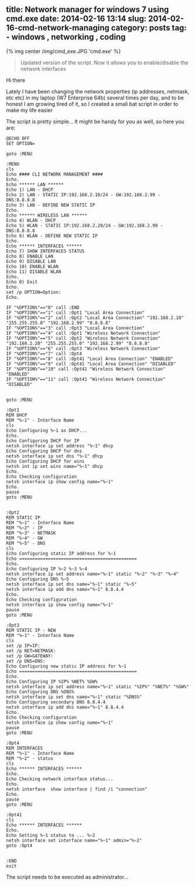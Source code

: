 title: Network manager for windows 7 using cmd.exe
date: 2014-02-16 13:14
slug: 2014-02-16-cmd-network-managing
category: posts
tag: - windows , networking , coding
---
{% img center /img/cmd_exe.JPG 'cmd.exe' %}

> Updated version of the script. Now it allows you to enable/disable the network interfaces

Hi there

Lately I have been changing the network properties (ip addresses, netmask, etc etc) in my laptop (W7 Enterprise 64b) several times per day, and to be honest I am growing tired of it, so I created a small bat script in order to make my life easier

The script is pretty simple... It might be handy for you as well, so here you are:


```
@ECHO OFF
SET OPTION=

goto :MENU

:MENU
cls
Echo #### CLI NETWORK MANAGEMENT ####
Echo.  
Echo ****** LAN ******
Echo 1) LAN - DHCP
Echo 2) LAN - STATIC IP:192.168.2.10/24 - GW:192.168.2.99 - DNS:8.8.8.8
Echo 3) LAN - DEFINE NEW STATIC IP
Echo.
Echo ****** WIRELESS LAN ******
Echo 4) WLAN - DHCP
Echo 5) WLAN - STATIC IP:192.168.2.20/24 - GW:192.168.2.99 - DNS:8.8.8.8
Echo 6) WLAN - DEFINE NEW STATIC IP
Echo.
Echo ****** INTERFACES ******
Echo 7) SHOW INTERFACES STATUS
Echo 8) ENABLE LAN
Echo 9) DISABLE LAN
Echo 10) ENABLE WLAN
Echo 11) DISABLE WLAN
Echo.
Echo 0) Exit
Echo. 
set /p OPTION=Option: 
Echo. 

IF "%OPTION%"=="0" call :END
IF "%OPTION%"=="1" call :Opt1 "Local Area Connection"
IF "%OPTION%"=="2" call :Opt2 "Local Area Connection" "192.168.2.10" "255.255.255.0" "192.168.2.99" "8.8.8.8"
IF "%OPTION%"=="3" call :Opt3 "Local Area Connection"
IF "%OPTION%"=="4" call :Opt1 "Wireless Network Connection"
IF "%OPTION%"=="5" call :Opt2 "Wireless Network Connection" "192.168.2.20" "255.255.255.0" "192.168.2.99" "8.8.8.8"
IF "%OPTION%"=="6" call :Opt3 "Wireless Network Connection"
IF "%OPTION%"=="7" call :Opt4 
IF "%OPTION%"=="8" call :Opt41 "Local Area Connection" "ENABLED"
IF "%OPTION%"=="9" call :Opt41 "Local Area Connection" "DISABLED"
IF "%OPTION%"=="10" call :Opt41 "Wireless Network Connection" "ENABLED"
IF "%OPTION%"=="11" call :Opt41 "Wireless Network Connection" "DISABLED"


goto :MENU

:Opt1
REM DHCP
REM "%~1" - Interface Name
cls
Echo Configuring %~1 as DHCP...
Echo. 
Echo Configuring DHCP for IP
netsh interface ip set address "%~1" dhcp
Echo Configuring DHCP for dns
netsh interface ip set dns "%~1" dhcp
Echo Configuring DHCP for wins
netsh int ip set wins name="%~1" dhcp
Echo. 
Echo Checking configuration
netsh interface ip show config name="%~1"
Echo. 
pause
goto :MENU


:Opt2
REM STATIC IP
REM "%~1" - Interface Name
REM "%~2" - IP
REM "%~3" - NETMASK
REM "%~4" - GW
REM "%~5" - DNS
cls
Echo Configuring static IP address for %~1
Echo =============================================
Echo.
Echo Configuring IP %~2 %~3 %~4
netsh interface ip set address name="%~1" static "%~2" "%~3" "%~4"
Echo Configuring DNS %~5
netsh interface ip set dns name="%~1" static "%~5"
netsh interface ip add dns name="%~1" 8.8.4.4
Echo. 
Echo Checking configuration
netsh interface ip show config name="%~1"
pause
goto :MENU

:Opt3
REM STATIC IP - NEW
REM "%~1" - Interface Name
cls
set /p IP=IP:
set /p NET=NETMASK:
set /p GW=GATEWAY:
set /p DNS=DNS:
Echo Configuring new static IP address for %~1
Echo =============================================
Echo.
Echo Configuring IP %IP% %NET% %GW%
netsh interface ip set address name="%~1" static "%IP%" "%NET%" "%GW%"
Echo Configuring DNS %DNS%
netsh interface ip set dns name="%~1" static "%DNS%" 
Echo Configuring secondary DNS 8.8.4.4
netsh interface ip add dns name="%~1" 8.8.4.4
Echo. 
Echo Checking configuration
netsh interface ip show config name="%~1"
pause
goto :MENU

:Opt4
REM INTERFACES
REM "%~1" - Interface Name
REM "%~2" - status
cls
Echo ****** INTERFACES ******
Echo. 
Echo Checking network interface status...
Echo.
netsh interface  show interface | find /i "connection"
Echo.
pause
goto :MENU

:Opt41
cls
Echo ****** INTERFACES ******
Echo. 
Echo Setting %~1 status to ... %~2 
netsh interface set interface name="%~1" admin="%~2" 
goto :Opt4


:END
exit
```

The script needs to be executed as administrator...
